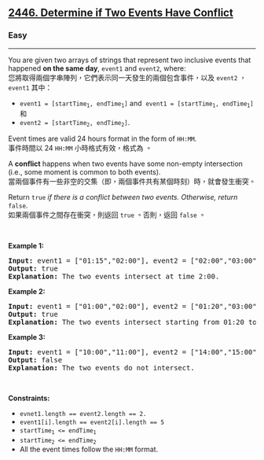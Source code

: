 <h2><a href="https://leetcode.com/problems/determine-if-two-events-have-conflict/">2446. Determine if Two Events Have Conflict</a></h2><h3>Easy</h3><hr><div><p data-immersive-translate-effect="1" data-immersive_translate_walked="5dd2f617-b280-4fe6-8f89-75dbec52e4da">You are given two arrays of strings that represent two inclusive events that happened <strong data-immersive-translate-effect="1" data-immersive_translate_walked="5dd2f617-b280-4fe6-8f89-75dbec52e4da">on the same day</strong>, <code data-immersive-translate-effect="1" data-immersive_translate_walked="5dd2f617-b280-4fe6-8f89-75dbec52e4da">event1</code> and <code data-immersive-translate-effect="1" data-immersive_translate_walked="5dd2f617-b280-4fe6-8f89-75dbec52e4da">event2</code>, where:<font class="notranslate immersive-translate-target-wrapper" lang="zh-TW" data-immersive-translate-translation-element-mark="1"><br><font class="notranslate immersive-translate-target-translation-theme-none immersive-translate-target-translation-block-wrapper-theme-none immersive-translate-target-translation-block-wrapper" data-immersive-translate-translation-element-mark="1"><font class="notranslate immersive-translate-target-inner immersive-translate-target-translation-theme-none-inner" data-immersive-translate-translation-element-mark="1">您將取得兩個字串陣列，它們表示同一天發生的兩個包含事件，以及 <code data-immersive-translate-effect="1" data-immersive_translate_walked="5dd2f617-b280-4fe6-8f89-75dbec52e4da">event2</code> ， <code data-immersive-translate-effect="1" data-immersive_translate_walked="5dd2f617-b280-4fe6-8f89-75dbec52e4da">event1</code> 其中：</font></font></font></p>

<ul>
	<li data-immersive-translate-effect="1" data-immersive_translate_walked="5dd2f617-b280-4fe6-8f89-75dbec52e4da"><code data-immersive-translate-effect="1" data-immersive_translate_walked="5dd2f617-b280-4fe6-8f89-75dbec52e4da">event1 = [startTime<sub>1</sub>, endTime<sub>1</sub>]</code> and<font class="notranslate immersive-translate-target-wrapper" lang="zh-TW" data-immersive-translate-translation-element-mark="1"><font class="notranslate" data-immersive-translate-translation-element-mark="1">&nbsp;</font><font class="notranslate immersive-translate-target-translation-theme-none immersive-translate-target-translation-inline-wrapper-theme-none immersive-translate-target-translation-inline-wrapper" data-immersive-translate-translation-element-mark="1"><font class="notranslate immersive-translate-target-inner immersive-translate-target-translation-theme-none-inner" data-immersive-translate-translation-element-mark="1"> <code data-immersive-translate-effect="1" data-immersive_translate_walked="5dd2f617-b280-4fe6-8f89-75dbec52e4da">event1 = [startTime<sub>1</sub>, endTime<sub>1</sub>]</code> 和</font></font></font></li>
	<li data-immersive-translate-effect="1" data-immersive_translate_walked="5dd2f617-b280-4fe6-8f89-75dbec52e4da"><code data-immersive-translate-effect="1" data-immersive_translate_walked="5dd2f617-b280-4fe6-8f89-75dbec52e4da">event2 = [startTime<sub>2</sub>, endTime<sub>2</sub>]</code>.</li>
</ul>

<p data-immersive-translate-effect="1" data-immersive_translate_walked="5dd2f617-b280-4fe6-8f89-75dbec52e4da">Event times are valid 24 hours format in the form of <code data-immersive-translate-effect="1" data-immersive_translate_walked="5dd2f617-b280-4fe6-8f89-75dbec52e4da">HH:MM</code>.<font class="notranslate immersive-translate-target-wrapper" lang="zh-TW" data-immersive-translate-translation-element-mark="1"><br><font class="notranslate immersive-translate-target-translation-theme-none immersive-translate-target-translation-block-wrapper-theme-none immersive-translate-target-translation-block-wrapper" data-immersive-translate-translation-element-mark="1"><font class="notranslate immersive-translate-target-inner immersive-translate-target-translation-theme-none-inner" data-immersive-translate-translation-element-mark="1">事件時間以 24 <code data-immersive-translate-effect="1" data-immersive_translate_walked="5dd2f617-b280-4fe6-8f89-75dbec52e4da">HH:MM</code> 小時格式有效，格式為 。</font></font></font></p>

<p data-immersive-translate-effect="1" data-immersive_translate_walked="5dd2f617-b280-4fe6-8f89-75dbec52e4da">A <strong data-immersive-translate-effect="1" data-immersive_translate_walked="5dd2f617-b280-4fe6-8f89-75dbec52e4da">conflict</strong> happens when two events have some non-empty intersection (i.e., some moment is common to both events).<font class="notranslate immersive-translate-target-wrapper" lang="zh-TW" data-immersive-translate-translation-element-mark="1"><br><font class="notranslate immersive-translate-target-translation-theme-none immersive-translate-target-translation-block-wrapper-theme-none immersive-translate-target-translation-block-wrapper" data-immersive-translate-translation-element-mark="1"><font class="notranslate immersive-translate-target-inner immersive-translate-target-translation-theme-none-inner" data-immersive-translate-translation-element-mark="1">當兩個事件有一些非空的交集（即，兩個事件共有某個時刻）時，就會發生衝突。</font></font></font></p>

<p data-immersive-translate-effect="1" data-immersive_translate_walked="5dd2f617-b280-4fe6-8f89-75dbec52e4da">Return <code data-immersive-translate-effect="1" data-immersive_translate_walked="5dd2f617-b280-4fe6-8f89-75dbec52e4da">true</code><em data-immersive-translate-effect="1" data-immersive_translate_walked="5dd2f617-b280-4fe6-8f89-75dbec52e4da"> if there is a conflict between two events. Otherwise, return </em><code data-immersive-translate-effect="1" data-immersive_translate_walked="5dd2f617-b280-4fe6-8f89-75dbec52e4da">false</code>.<font class="notranslate immersive-translate-target-wrapper" lang="zh-TW" data-immersive-translate-translation-element-mark="1"><br><font class="notranslate immersive-translate-target-translation-theme-none immersive-translate-target-translation-block-wrapper-theme-none immersive-translate-target-translation-block-wrapper" data-immersive-translate-translation-element-mark="1"><font class="notranslate immersive-translate-target-inner immersive-translate-target-translation-theme-none-inner" data-immersive-translate-translation-element-mark="1">如果兩個事件之間存在衝突，則返回 <code data-immersive-translate-effect="1" data-immersive_translate_walked="5dd2f617-b280-4fe6-8f89-75dbec52e4da">true</code> 。否則，返回 <code data-immersive-translate-effect="1" data-immersive_translate_walked="5dd2f617-b280-4fe6-8f89-75dbec52e4da">false</code> 。</font></font></font></p>

<p>&nbsp;</p>
<p><strong class="example">Example 1:</strong></p>

<pre><strong>Input:</strong> event1 = ["01:15","02:00"], event2 = ["02:00","03:00"]
<strong>Output:</strong> true
<strong>Explanation:</strong> The two events intersect at time 2:00.
</pre>

<p><strong class="example">Example 2:</strong></p>

<pre><strong>Input:</strong> event1 = ["01:00","02:00"], event2 = ["01:20","03:00"]
<strong>Output:</strong> true
<strong>Explanation:</strong> The two events intersect starting from 01:20 to 02:00.
</pre>

<p><strong class="example">Example 3:</strong></p>

<pre><strong>Input:</strong> event1 = ["10:00","11:00"], event2 = ["14:00","15:00"]
<strong>Output:</strong> false
<strong>Explanation:</strong> The two events do not intersect.
</pre>

<p>&nbsp;</p>
<p><strong>Constraints:</strong></p>

<ul>
	<li><code>evnet1.length == event2.length == 2.</code></li>
	<li><code>event1[i].length == event2[i].length == 5</code></li>
	<li><code>startTime<sub>1</sub> &lt;= endTime<sub>1</sub></code></li>
	<li><code>startTime<sub>2</sub> &lt;= endTime<sub>2</sub></code></li>
	<li>All the event times follow the <code>HH:MM</code> format.</li>
</ul>
</div>